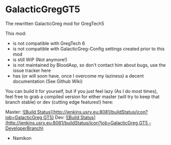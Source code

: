# GalacticGregGT5
The rewritten GalacticGreg mod for GregTech5

This mod:

- is not compatible with GregTech 6
- is not compatible with GalacticGreg-Config settings created prior to this mod
- is still WiP (Not anymore!)
- is not maintained by BloodAsp, so don't contact him about bugs, use the issue tracker here
- has (or will soon have, once I overcome my laziness) a decent documentation (See Github Wiki)

You can build it for yourself, but if you just feel lazy (As I do most times), feel free to grab a compiled version
for either master (will try to keep that branch stable) or dev (cutting edge features!) here:

Master: [![Build Status](http://jenkins.usrv.eu:8081/buildStatus/icon?job=GalacticGreg GT5)](http://jenkins.usrv.eu:8081/job/GalacticGreg%20GT5/)
Dev: [![Build Status](http://jenkins.usrv.eu:8081/buildStatus/icon?job=GalacticGreg GT5 - DeveloperBranch)](http://jenkins.usrv.eu:8081/job/GalacticGreg%20GT5%20-%20DeveloperBranch/)



- Namikon
